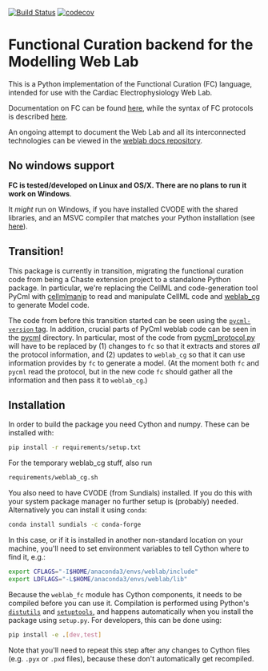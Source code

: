 [![Build Status](https://travis-ci.org/ModellingWebLab/weblab-fc.svg?branch=master)](https://travis-ci.org/ModellingWebLab/weblab-fc)
[![codecov](https://codecov.io/gh/ModellingWebLab/weblab-fc/branch/master/graph/badge.svg)](https://codecov.io/gh/ModellingWebLab/weblab-fc)


# Functional Curation backend for the Modelling Web Lab

This is a Python implementation of the Functional Curation (FC) language, intended for use with the Cardiac Electrophysiology Web Lab.

Documentation on FC can be found [here](https://chaste.cs.ox.ac.uk/trac/wiki/FunctionalCuration), while the syntax of FC protocols is described [here](https://chaste.cs.ox.ac.uk/trac/wiki/FunctionalCuration/ProtocolSyntax).

An ongoing attempt to document the Web Lab and all its interconnected technologies can be viewed in the [weblab docs repository](https://github.com/ModellingWebLab/weblab_docs).

## No windows support

**FC is tested/developed on Linux and OS/X. There are no plans to run it work on Windows**.

It _might_ run on Windows, if you have installed CVODE with the shared libraries, and an MSVC compiler that matches your Python installation (see [here](https://wiki.python.org/moin/WindowsCompilers)).

## Transition!

This package is currently in transition, migrating the functional curation code from being a Chaste extension project to a standalone Python package.
In particular, we're replacing the CellML and code-generation tool PyCml with [cellmlmanip](https://github.com/ModellingWebLab/cellmlmanip) to read and manipulate CellML code and [weblab_cg](https://github.com/ModellingWebLab/weblab-cg) to generate Model code.

The code from before this transition started can be seen using the [`pycml-version` tag](https://github.com/ModellingWebLab/weblab-fc/tree/pycml-version).
In addition, crucial parts of PyCml weblab code can be seen in the [pycml](./pycml) directory.
In particular, most of the code from [pycml_protocol.py](.pycml/pycml_protocol.py) will have to be replaced by (1) changes to `fc` so that it extracts and stores _all_ the protocol information, and (2) updates to `weblab_cg` so that it can use information provides by `fc` to generate a model. 
(At the moment both `fc` and `pycml` read the protocol, but in the new code `fc` should gather all the information and then pass it to `weblab_cg`.)

## Installation

In order to build the package you need Cython and numpy. These can be installed with:
```sh
pip install -r requirements/setup.txt
```

For the temporary weblab_cg stuff, also run
```sh
requirements/weblab_cg.sh
```

You also need to have CVODE (from Sundials) installed. If you do this with your system package
manager no further setup is (probably) needed. Alternatively you can install it using `conda`:
```sh
conda install sundials -c conda-forge
```
In this case, or if it is installed in another non-standard location on your machine, you'll
need to set environment variables to tell Cython where to find it, e.g.:
```sh
export CFLAGS="-I$HOME/anaconda3/envs/weblab/include"
export LDFLAGS="-L$HOME/anaconda3/envs/weblab/lib"
```

Because the `weblab_fc` module has Cython components, it needs to be compiled before you can use it.
Compilation is performed using Python's [`distutils`](https://docs.python.org/3/library/distutils.html) and [`setuptools`](https://setuptools.readthedocs.io/en/latest/), and happens automatically when you install the package using `setup.py`.
For developers, this can be done using:

```sh
pip install -e .[dev,test]
```

Note that you'll need to repeat this step after any changes to Cython files (e.g. `.pyx` or `.pxd` files), because these don't automatically get recompiled.
